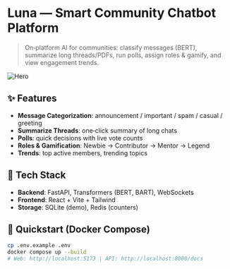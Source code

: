 # Luna — Smart Community Chatbot Platform


> On‑platform AI for communities: classify messages (BERT), summarize long threads/PDFs, run polls, assign roles & gamify, and view engagement trends.


![Hero](docs/hero.png)


## ✨ Features
- **Message Categorization**: announcement / important / spam / casual / greeting
- **Summarize Threads**: one‑click summary of long chats
- **Polls**: quick decisions with live vote counts
- **Roles & Gamification**: Newbie → Contributor → Mentor → Legend
- **Trends**: top active members, trending topics


## 🧱 Tech Stack
- **Backend**: FastAPI, Transformers (BERT, BART), WebSockets
- **Frontend**: React + Vite + Tailwind
- **Storage**: SQLite (demo), Redis (counters)


## 🚀 Quickstart (Docker Compose)
```bash
cp .env.example .env
docker compose up --build
# Web: http://localhost:5173 | API: http://localhost:8000/docs